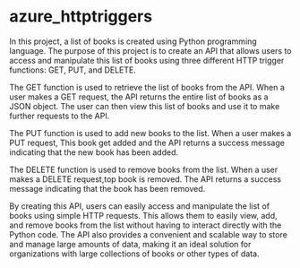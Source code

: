 # azure_httptriggers

In this project, a list of books is created using Python programming language. The purpose of this project is to create an API that allows users to access and manipulate this list of books using three different HTTP trigger functions: GET, PUT, and DELETE.

The GET function is used to retrieve the list of books from the API. When a user makes a GET request, the API returns the entire list of books as a JSON object. The user can then view this list of books and use it to make further requests to the API.

The PUT function is used to add new books to the list. When a user makes a PUT request, This book get added and the API returns a success message indicating that the new book has been added.

The DELETE function is used to remove books from the list. When a user makes a DELETE request,top book is removed. The API returns a success message indicating that the book has been removed.

By creating this API, users can easily access and manipulate the list of books using simple HTTP requests. This allows them to easily view, add, and remove books from the list without having to interact directly with the Python code. The API also provides a convenient and scalable way to store and manage large amounts of data, making it an ideal solution for organizations with large collections of books or other types of data.
